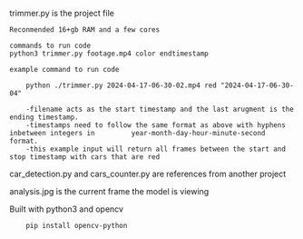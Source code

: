 trimmer.py is the project file 

    Reconmended 16+gb RAM and a few cores 

    commands to run code
    python3 trimmer.py footage.mp4 color endtimestamp 

    example command to run code 

        python ./trimmer.py 2024-04-17-06-30-02.mp4 red "2024-04-17-06-30-04"

        -filename acts as the start timestamp and the last arugment is the ending timestamp.
        -timestamps need to follow the same format as above with hyphens inbetween integers in         year-month-day-hour-minute-second format. 
        -this example input will return all frames between the start and stop timestamp with cars that are red


car_detection.py and cars_counter.py are references from another project 


analysis.jpg is the current frame the model is viewing

Built with python3 and opencv 


        pip install opencv-python 